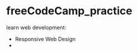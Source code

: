 # freeCodeCamp_practice
learn web development:
<ul>
  <li>Responsive Web Design</li>
  <li></li>
</ul>

